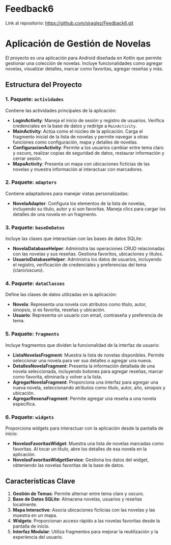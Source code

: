 # Feedback6
 
Link al repositorio: https://github.com/siraglez/Feedback6.git

# Aplicación de Gestión de Novelas

El proyecto es una aplicación para Android diseñada en Kotlin que permite gestionar una colección de novelas. Incluye funcionalidades como agregar novelas, visualizar detalles, marcar como favoritas, agregar reseñas y más.

## Estructura del Proyecto

### 1. Paquete: `actividades`
Contiene las actividades principales de la aplicación:
- **LoginActivity**: Maneja el inicio de sesión y registro de usuarios. Verifica credenciales en la base de datos y redirige a `MainActivity`.
- **MainActivity**: Actúa como el núcleo de la aplicación. Carga el fragmento inicial de la lista de novelas y permite navegar a otras funciones como configuración, mapa y detalles de novelas.
- **ConfiguracionActivity**: Permite a los usuarios cambiar entre tema claro y oscuro, realizar copias de seguridad de datos, restaurar información y cerrar sesión.
- **MapaActivity**: Presenta un mapa con ubicaciones ficticias de las novelas y muestra información al interactuar con marcadores.

### 2. Paquete: `adapters`
Contiene adaptadores para manejar vistas personalizadas:
- **NovelaAdapter**: Configura los elementos de la lista de novelas, incluyendo su título, autor y si son favoritas. Maneja clics para cargar los detalles de una novela en un fragmento.

### 3. Paquete: `baseDeDatos`
Incluye las clases que interactúan con las bases de datos SQLite:
- **NovelaDatabaseHelper**: Administra las operaciones CRUD relacionadas con las novelas y sus reseñas. Gestiona favoritos, ubicaciones y títulos.
- **UsuarioDatabaseHelper**: Administra los datos de usuarios, incluyendo el registro, verificación de credenciales y preferencias del tema (claro/oscuro).

### 4. Paquete: `dataClasses`
Define las clases de datos utilizadas en la aplicación:
- **Novela**: Representa una novela con atributos como título, autor, sinopsis, si es favorita, reseñas y ubicación.
- **Usuario**: Representa un usuario con email, contraseña y preferencia de tema.

### 5. Paquete: `fragments`
Incluye fragmentos que dividen la funcionalidad de la interfaz de usuario:
- **ListaNovelasFragment**: Muestra la lista de novelas disponibles. Permite seleccionar una novela para ver sus detalles o agregar una nueva.
- **DetallesNovelaFragment**: Presenta la información detallada de una novela seleccionada, incluyendo botones para agregar reseñas, marcar como favorita, eliminarla y volver a la lista.
- **AgregarNovelaFragment**: Proporciona una interfaz para agregar una nueva novela, seleccionando atributos como título, autor, año, sinopsis y ubicación.
- **AgregarResenaFragment**: Permite agregar una reseña a una novela específica.

### 6. Paquete: `widgets`
Proporciona widgets para interactuar con la aplicación desde la pantalla de inicio:
- **NovelasFavoritasWidget**: Muestra una lista de novelas marcadas como favoritas. Al tocar un título, abre los detalles de esa novela en la aplicación.
- **NovelasFavoritasWidgetService**: Gestiona los datos del widget, obteniendo las novelas favoritas de la base de datos.

## Características Clave
1. **Gestión de Temas**: Permite alternar entre tema claro y oscuro.
2. **Base de Datos SQLite**: Almacena novelas, usuarios y reseñas localmente.
3. **Mapa Interactivo**: Asocia ubicaciones ficticias con las novelas y las muestra en un mapa.
4. **Widgets**: Proporcionan acceso rápido a las novelas favoritas desde la pantalla de inicio.
5. **Interfaz Modular**: Utiliza fragmentos para mejorar la reutilización y la experiencia del usuario.
